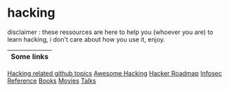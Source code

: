 # hacking

disclaimer : these ressources are here to help you (whoever you are) to learn hacking, i don't care about how you use it, enjoy.

Some links|
----------|
[Hacking related github topics](https://github.com/topics/hacking)
[Awesome Hacking](https://github.com/Hack-with-Github/Awesome-Hacking)
[Hacker Roadmap](https://github.com/sundowndev/hacker-roadmap)
[Infosec Reference](https://github.com/rmusser01/Infosec_Reference)
[Books](https://github.com/yeahhub/Hacking-Security-Ebooks)
[Movies](https://github.com/k4m4/movies-for-hackers)
[Talks](https://github.com/rmusser01/Infosec_Reference)
